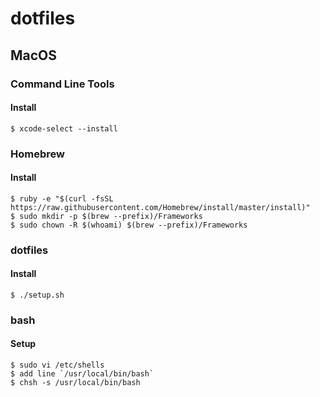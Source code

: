# dotfiles

## MacOS

### Command Line Tools

#### Install

    $ xcode-select --install

### Homebrew

#### Install

    $ ruby -e "$(curl -fsSL https://raw.githubusercontent.com/Homebrew/install/master/install)"
    $ sudo mkdir -p $(brew --prefix)/Frameworks
    $ sudo chown -R $(whoami) $(brew --prefix)/Frameworks

### dotfiles

#### Install

    $ ./setup.sh

### bash

#### Setup

    $ sudo vi /etc/shells
    $ add line `/usr/local/bin/bash`
    $ chsh -s /usr/local/bin/bash
